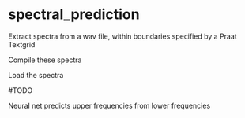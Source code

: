 # spectral_prediction

Extract spectra from a wav file, within boundaries specified by a Praat Textgrid

Compile these spectra

Load the spectra

#TODO

Neural net predicts upper frequencies from lower frequencies

